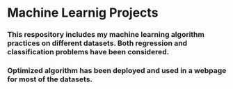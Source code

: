 # Machine Learnig Projects
### This respository includes my machine learning algorithm practices on different datasets. Both regression and classification problems have been considered.
### Optimized algorithm has been deployed and used in a webpage for most of the datasets.
